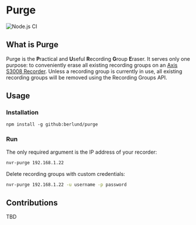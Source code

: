 # Purge
![Node.js CI](https://github.com/berlund/purge/workflows/Node.js%20CI/badge.svg)

## What is Purge
Purge is the **P**ractical and **U**seful **R**ecording **G**roup **E**raser. It serves only one purpose: to conveniently erase all existing recording groups on an [Axis S3008 Recorder](https://www.axis.com/en-us/products/s3008). Unless a recording group is currently in use, all existing recording groups will be removed using the Recording Groups API.

## Usage

### Installation

```
npm install -g github:berlund/purge
```

### Run

The only required argument is the IP address of your recorder:

```bash
nvr-purge 192.168.1.22
```

Delete recording groups with custom credentials:
```bash
nvr-purge 192.168.1.22 -u username -p password
```

## Contributions
TBD
